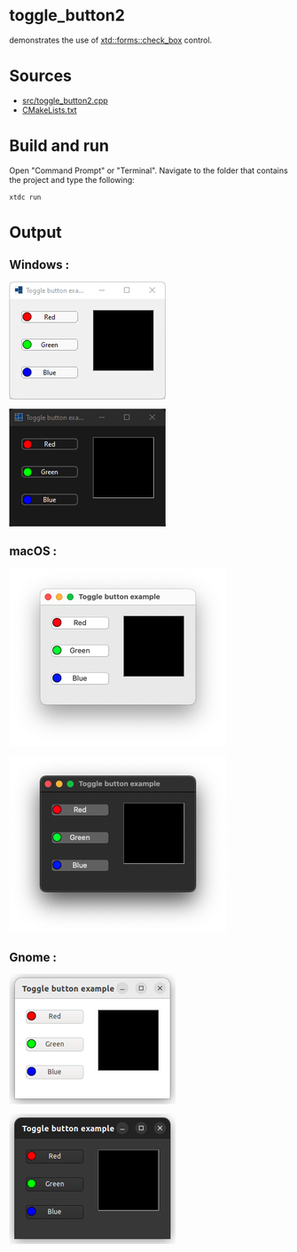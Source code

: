 # toggle_button2

demonstrates the use of [xtd::forms::check_box](https://codedocs.xyz/gammasoft71/xtd/classxtd_1_1forms_1_1check__box.html) control.

# Sources

* [src/toggle_button2.cpp](src/toggle_button2.cpp)
* [CMakeLists.txt](CMakeLists.txt)

# Build and run

Open "Command Prompt" or "Terminal". Navigate to the folder that contains the project and type the following:

```shell
xtdc run
```

# Output

## Windows :

![Screenshot](../../../../docs/pictures/examples/toggle_button2_w.png)

![Screenshot](../../../../docs/pictures/examples/toggle_button2_wd.png)

## macOS :

![Screenshot](../../../../docs/pictures/examples/toggle_button2_m.png)

![Screenshot](../../../../docs/pictures/examples/toggle_button2_md.png)

## Gnome :

![Screenshot](../../../../docs/pictures/examples/toggle_button2_g.png)

![Screenshot](../../../../docs/pictures/examples/toggle_button2_gd.png)
